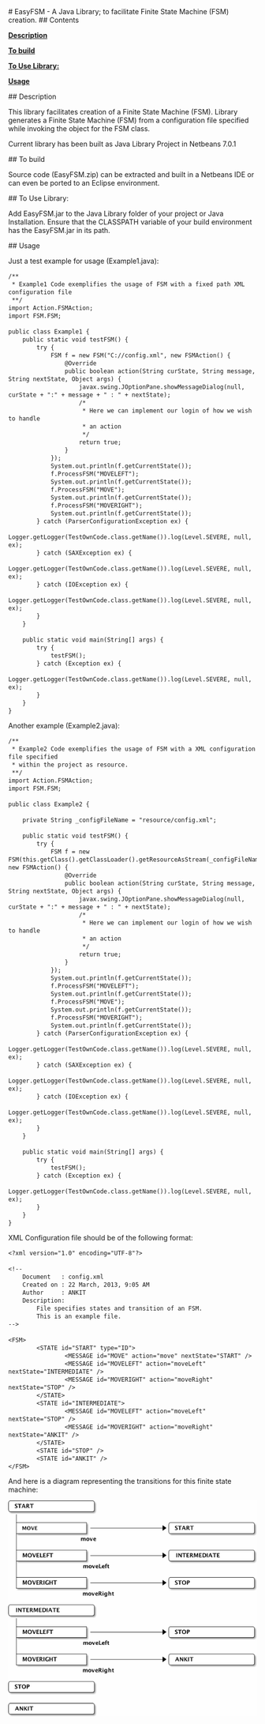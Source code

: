 <A name="toc1-0" title="EasyFSM - A Java Library; to facilitate Finite State Machine (FSM) creation." />
# EasyFSM - A Java Library; to facilitate Finite State Machine (FSM) creation.

<A name="toc2-3" title="Contents" />
## Contents


**<a href="#toc2-8">Description</a>**

**<a href="#toc2-17">To build</a>**

**<a href="#toc2-23">To Use Library:</a>**

**<a href="#toc2-30">Usage</a>**

<A name="toc2-8" title="Description" />
## Description

This library facilitates creation of a Finite State Machine (FSM).
Library generates a Finite State Machine (FSM) from a configuration
file specified while invoking the object for the FSM class.

Current library has been built as Java Library Project in Netbeans 7.0.1

<A name="toc2-17" title="To build" />
## To build

Source code (EasyFSM.zip) can be extracted and built in a Netbeans IDE 
or can even be ported to an Eclipse environment.

<A name="toc2-23" title="To Use Library:" />
## To Use Library:

Add EasyFSM.jar to the Java Library folder of your project or Java Installation.
Ensure that the CLASSPATH variable of your build environment has the EasyFSM.jar
in its path.

<A name="toc2-30" title="Usage" />
## Usage

Just a test example for usage (Example1.java):

    /**
     * Example1 Code exemplifies the usage of FSM with a fixed path XML configuration file 
     **/
    import Action.FSMAction;
    import FSM.FSM;
    
    public class Example1 {
        public static void testFSM() {
            try {
                FSM f = new FSM("C://config.xml", new FSMAction() {
                    @Override
                    public boolean action(String curState, String message, String nextState, Object args) {
                        javax.swing.JOptionPane.showMessageDialog(null, curState + ":" + message + " : " + nextState);
                        /*
                         * Here we can implement our login of how we wish to handle
                         * an action
                         */
                        return true;
                    }
                });
                System.out.println(f.getCurrentState());
                f.ProcessFSM("MOVELEFT");
                System.out.println(f.getCurrentState());
                f.ProcessFSM("MOVE");
                System.out.println(f.getCurrentState());
                f.ProcessFSM("MOVERIGHT");
                System.out.println(f.getCurrentState());
            } catch (ParserConfigurationException ex) {
                Logger.getLogger(TestOwnCode.class.getName()).log(Level.SEVERE, null, ex);
            } catch (SAXException ex) {
                Logger.getLogger(TestOwnCode.class.getName()).log(Level.SEVERE, null, ex);
            } catch (IOException ex) {
                Logger.getLogger(TestOwnCode.class.getName()).log(Level.SEVERE, null, ex);
            }
        }
    
        public static void main(String[] args) {
            try {
                testFSM();
            } catch (Exception ex) {
                Logger.getLogger(TestOwnCode.class.getName()).log(Level.SEVERE, null, ex);
            }
        }
    } 

Another example (Example2.java):

    /**
     * Example2 Code exemplifies the usage of FSM with a XML configuration file specified
     * within the project as resource.
     **/
    import Action.FSMAction;
    import FSM.FSM;
    
    public class Example2 {
    
        private String _configFileName = "resource/config.xml";
    
        public static void testFSM() {
            try {
                FSM f = new FSM(this.getClass().getClassLoader().getResourceAsStream(_configFileName), new FSMAction() {
                    @Override
                    public boolean action(String curState, String message, String nextState, Object args) {
                        javax.swing.JOptionPane.showMessageDialog(null, curState + ":" + message + " : " + nextState);
                        /*
                         * Here we can implement our login of how we wish to handle
                         * an action
                         */
                        return true;
                    }
                });
                System.out.println(f.getCurrentState());
                f.ProcessFSM("MOVELEFT");
                System.out.println(f.getCurrentState());
                f.ProcessFSM("MOVE");
                System.out.println(f.getCurrentState());
                f.ProcessFSM("MOVERIGHT");
                System.out.println(f.getCurrentState());
            } catch (ParserConfigurationException ex) {
                Logger.getLogger(TestOwnCode.class.getName()).log(Level.SEVERE, null, ex);
            } catch (SAXException ex) {
                Logger.getLogger(TestOwnCode.class.getName()).log(Level.SEVERE, null, ex);
            } catch (IOException ex) {
                Logger.getLogger(TestOwnCode.class.getName()).log(Level.SEVERE, null, ex);
            }
        }
    
        public static void main(String[] args) {
            try {
                testFSM();
            } catch (Exception ex) {
                Logger.getLogger(TestOwnCode.class.getName()).log(Level.SEVERE, null, ex);
            }
        }
    }

XML Configuration file should be of the following format:

    <?xml version="1.0" encoding="UTF-8"?>
    
    <!--
        Document   : config.xml
        Created on : 22 March, 2013, 9:05 AM
        Author     : ANKIT
        Description:
            File specifies states and transition of an FSM.
            This is an example file.
    -->
    
    <FSM>
            <STATE id="START" type="ID">
                    <MESSAGE id="MOVE" action="move" nextState="START" />
                    <MESSAGE id="MOVELEFT" action="moveLeft" nextState="INTERMEDIATE" />
                    <MESSAGE id="MOVERIGHT" action="moveRight" nextState="STOP" />
            </STATE>
            <STATE id="INTERMEDIATE">
                    <MESSAGE id="MOVELEFT" action="moveLeft" nextState="STOP" />
                    <MESSAGE id="MOVERIGHT" action="moveRight" nextState="ANKIT" />
            </STATE>
            <STATE id="STOP" />
            <STATE id="ANKIT" />
    </FSM>

And here is a diagram representing the transitions for this finite state machine:

<center>
<img src="images/README_1.png" alt="1">
</center>

